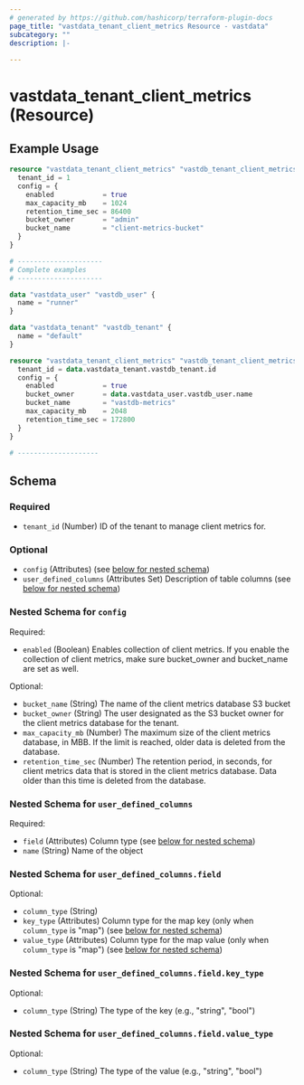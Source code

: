 ```yaml
---
# generated by https://github.com/hashicorp/terraform-plugin-docs
page_title: "vastdata_tenant_client_metrics Resource - vastdata"
subcategory: ""
description: |-
  
---
```


# vastdata_tenant_client_metrics (Resource)



## Example Usage

```terraform
resource "vastdata_tenant_client_metrics" "vastdb_tenant_client_metrics" {
  tenant_id = 1
  config = {
    enabled            = true
    max_capacity_mb    = 1024
    retention_time_sec = 86400
    bucket_owner       = "admin"
    bucket_name        = "client-metrics-bucket"
  }
}

# ---------------------
# Complete examples
# ---------------------

data "vastdata_user" "vastdb_user" {
  name = "runner"
}

data "vastdata_tenant" "vastdb_tenant" {
  name = "default"
}

resource "vastdata_tenant_client_metrics" "vastdb_tenant_client_metrics" {
  tenant_id = data.vastdata_tenant.vastdb_tenant.id
  config = {
    enabled            = true
    bucket_owner       = data.vastdata_user.vastdb_user.name
    bucket_name        = "vastdb-metrics"
    max_capacity_mb    = 2048
    retention_time_sec = 172800
  }
}

# --------------------
```

<!-- schema generated by tfplugindocs -->
## Schema

### Required

- `tenant_id` (Number) ID of the tenant to manage client metrics for.

### Optional

- `config` (Attributes) (see [below for nested schema](#nestedatt--config))
- `user_defined_columns` (Attributes Set) Description of table columns (see [below for nested schema](#nestedatt--user_defined_columns))

<a id="nestedatt--config"></a>
### Nested Schema for `config`

Required:

- `enabled` (Boolean) Enables collection of client metrics. If you enable the collection of client metrics, make sure bucket_owner and bucket_name are set as well.

Optional:

- `bucket_name` (String) The name of the client metrics database S3 bucket
- `bucket_owner` (String) The user designated as the S3 bucket owner for the client metrics database for the tenant.
- `max_capacity_mb` (Number) The maximum size of the client metrics database, in MBB. If the limit is reached, older data is deleted from the database.
- `retention_time_sec` (Number) The retention period, in seconds, for client metrics data that is stored in the client metrics database. Data older than this time is deleted from the database.


<a id="nestedatt--user_defined_columns"></a>
### Nested Schema for `user_defined_columns`

Required:

- `field` (Attributes) Column type (see [below for nested schema](#nestedatt--user_defined_columns--field))
- `name` (String) Name of the object

<a id="nestedatt--user_defined_columns--field"></a>
### Nested Schema for `user_defined_columns.field`

Optional:

- `column_type` (String)
- `key_type` (Attributes) Column type for the map key (only when `column_type` is "map") (see [below for nested schema](#nestedatt--user_defined_columns--field--key_type))
- `value_type` (Attributes) Column type for the map value (only when `column_type` is "map") (see [below for nested schema](#nestedatt--user_defined_columns--field--value_type))

<a id="nestedatt--user_defined_columns--field--key_type"></a>
### Nested Schema for `user_defined_columns.field.key_type`

Optional:

- `column_type` (String) The type of the key (e.g., "string", "bool")


<a id="nestedatt--user_defined_columns--field--value_type"></a>
### Nested Schema for `user_defined_columns.field.value_type`

Optional:

- `column_type` (String) The type of the value (e.g., "string", "bool")

